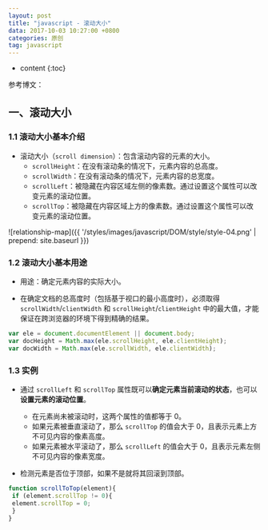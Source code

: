 ```yaml
---
layout: post
title: "javascript - 滚动大小"
data: 2017-10-03 10:27:00 +0800
categories: 原创
tag: javascript
---
```

* content
{:toc}

参考博文：

<!-- more -->

## 一、滚动大小

### 1.1 滚动大小基本介绍
* 滚动大小（`scroll dimension`）：包含滚动内容的元素的大小。
    * `scrollHeight`：在没有滚动条的情况下，元素内容的总高度。
    * `scrollWidth`：在没有滚动条的情况下，元素内容的总宽度。
    * `scrollLeft`：被隐藏在内容区域左侧的像素数。通过设置这个属性可以改变元素的滚动位置。
    * `scrollTop`：被隐藏在内容区域上方的像素数。通过设置这个属性可以改变元素的滚动位置。

![relationship-map]({{ '/styles/images/javascript/DOM/style/style-04.png' | prepend: site.baseurl }})

### 1.2 滚动大小基本用途

* 用途：确定元素内容的实际大小。

* 在确定文档的总高度时（包括基于视口的最小高度时），必须取得 `scrollWidth`/`clientWidth` 和
  `scrollHeight`/`clientHeight` 中的最大值，才能保证在跨浏览器的环境下得到精确的结果。
  
```js
var ele = document.documentElement || document.body;
var docHeight = Math.max(ele.scrollHeight, ele.clientHeight);
var docWidth = Math.max(ele.scrollWidth, ele.clientWidth); 
```

### 1.3 实例

* 通过 `scrollLeft` 和 `scrollTop` 属性既可以**确定元素当前滚动的状态**，也可以**设置元素的滚动位置**。
    * 在元素尚未被滚动时，这两个属性的值都等于 0。
    * 如果元素被垂直滚动了，那么 `scrollTop` 的值会大于 0，且表示元素上方不可见内容的像素高度。
    * 如果元素被水平滚动了，那么 `scrollLeft` 的值会大于 0，且表示元素左侧不可见内容的像素宽度。

* 检测元素是否位于顶部，如果不是就将其回滚到顶部。
  
```js
function scrollToTop(element){
 if (element.scrollTop != 0){
 element.scrollTop = 0;
 }
}
```